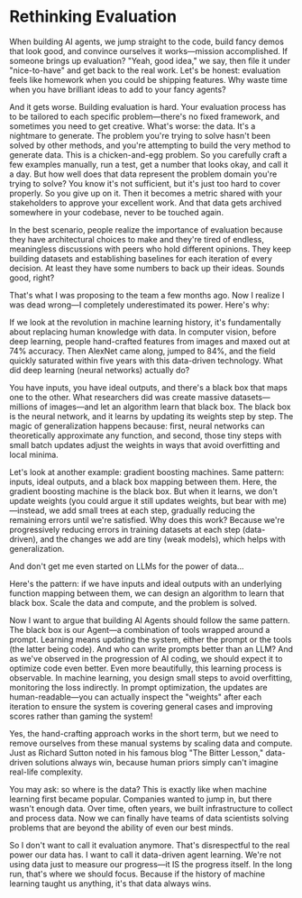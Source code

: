 # Rethinking Evaluation

When building AI agents, we jump straight to the code, build fancy demos that look good, and convince ourselves it works—mission accomplished. If someone brings up evaluation? "Yeah, good idea," we say, then file it under "nice-to-have" and get back to the real work. Let's be honest: evaluation feels like homework when you could be shipping features. Why waste time when you have brilliant ideas to add to your fancy agents?

And it gets worse. Building evaluation is hard. Your evaluation process has to be tailored to each specific problem—there's no fixed framework, and sometimes you need to get creative. What's worse: the data. It's a nightmare to generate. The problem you're trying to solve hasn't been solved by other methods, and you're attempting to build the very method to generate data. This is a chicken-and-egg problem. So you carefully craft a few examples manually, run a test, get a number that looks okay, and call it a day. But how well does that data represent the problem domain you're trying to solve? You know it's not sufficient, but it's just too hard to cover properly. So you give up on it. Then it becomes a metric shared with your stakeholders to approve your excellent work. And that data gets archived somewhere in your codebase, never to be touched again.

In the best scenario, people realize the importance of evaluation because they have architectural choices to make and they're tired of endless, meaningless discussions with peers who hold different opinions. They keep building datasets and establishing baselines for each iteration of every decision. At least they have some numbers to back up their ideas. Sounds good, right?

That's what I was proposing to the team a few months ago. Now I realize I was dead wrong—I completely underestimated its power. Here's why:

If we look at the revolution in machine learning history, it's fundamentally about replacing human knowledge with data. In computer vision, before deep learning, people hand-crafted features from images and maxed out at 74% accuracy. Then AlexNet came along, jumped to 84%, and the field quickly saturated within five years with this data-driven technology. What did deep learning (neural networks) actually do?

You have inputs, you have ideal outputs, and there's a black box that maps one to the other. What researchers did was create massive datasets—millions of images—and let an algorithm learn that black box. The black box is the neural network, and it learns by updating its weights step by step. The magic of generalization happens because: first, neural networks can theoretically approximate any function, and second, those tiny steps with small batch updates adjust the weights in ways that avoid overfitting and local minima.

Let's look at another example: gradient boosting machines. Same pattern: inputs, ideal outputs, and a black box mapping between them. Here, the gradient boosting machine is the black box. But when it learns, we don't update weights (you could argue it still updates weights, but bear with me)—instead, we add small trees at each step, gradually reducing the remaining errors until we're satisfied. Why does this work? Because we're progressively reducing errors in training datasets at each step (data-driven), and the changes we add are tiny (weak models), which helps with generalization.

And don't get me even started on LLMs for the power of data...

Here's the pattern: if we have inputs and ideal outputs with an underlying function mapping between them, we can design an algorithm to learn that black box. Scale the data and compute, and the problem is solved.

Now I want to argue that building AI Agents should follow the same pattern. The black box is our Agent—a combination of tools wrapped around a prompt. Learning means updating the system, either the prompt or the tools (the latter being code). And who can write prompts better than an LLM? And as we've observed in the progression of AI coding, we should expect it to optimize code even better. Even more beautifully, this learning process is observable. In machine learning, you design small steps to avoid overfitting, monitoring the loss indirectly. In prompt optimization, the updates are human-readable—you can actually inspect the "weights" after each iteration to ensure the system is covering general cases and improving scores rather than gaming the system!

Yes, the hand-crafting approach works in the short term, but we need to remove ourselves from these manual systems by scaling data and compute. Just as Richard Sutton noted in his famous blog "The Bitter Lesson," data-driven solutions always win, because human priors simply can't imagine real-life complexity.

You may ask: so where is the data? This is exactly like when machine learning first became popular. Companies wanted to jump in, but there wasn't enough data. Over time, often years, we built infrastructure to collect and process data. Now we can finally have teams of data scientists solving problems that are beyond the ability of even our best minds.

So I don't want to call it evaluation anymore. That's disrespectful to the real power our data has. I want to call it data-driven agent learning. We're not using data just to measure our progress—it IS the progress itself. In the long run, that's where we should focus. Because if the history of machine learning taught us anything, it's that data always wins.
